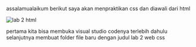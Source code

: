 assalamualaikum berikut saya akan menpraktikan css dan diawali dari html

![lab 2 html](https://user-images.githubusercontent.com/57024231/114207849-03e66e80-9987-11eb-8401-15ce726fe76a.png)

pertama kita bisa membuka visual studio codenya terlebih dahulu selanjutnya membuat folder file baru dengan judul lab 2 web css 
